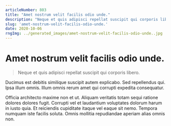 ```yaml
---
articleNumber: 803
title: "Amet nostrum velit facilis odio unde."
description: "Neque et quis adipisci repellat suscipit qui corporis libero."
slug: 'amet-nostrum-velit-facilis-odio-unde.'
date: 2020-10-06
rngImg: ../generated_images/amet-nostrum-velit-facilis-odio-unde..jpg
---
```


# Amet nostrum velit facilis odio unde.

> Neque et quis adipisci repellat suscipit qui corporis libero.

Ducimus est debitis similique suscipit autem explicabo. Sed repellendus qui. Ipsa illum omnis. Illum omnis rerum amet qui corrupti expedita consequatur.
 Officia architecto maxime non et ut. Aliquam veritatis totam sequi ratione dolores dolores fugit. Corrupti vel et laudantium voluptates dolorum harum in iusto quia. Et reiciendis cupiditate itaque vel eaque sit nemo. Tempora numquam iste facilis soluta. Omnis mollitia repudiandae aperiam alias omnis non.

